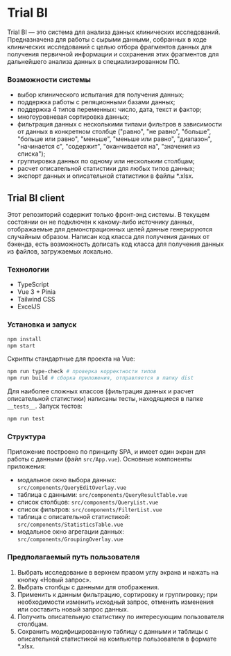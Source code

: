 # Trial BI

Trial BI — это система для анализа данных клинических исследований. Предназначена для работы с сырыми данными, собранных в ходе клинических исследований с целью отбора фрагментов данных для получения первичной информации и сохранения этих фрагментов для дальнейшего анализа данных в специализированном ПО.


### Возможности системы

- выбор клинического испытания для получения данных;
- поддержка работы с реляционными базами данных;
- поддержка 4 типов переменных: число, дата, текст и фактор;
- многоуровневая сортировка данных;
- фильтрация данных с несколькими типами фильтров в зависимости от данных в конкретном столбце ("равно", "не равно", "больше", "больше или равно", "меньше", "меньше или равно", "диапазон", "начинается с", "содержит", "оканчивается на", "значения из списка");
- группировка данных по одному или нескольким столбцам;
- расчет описательной статистики для любых типов данных;
- экспорт данных и описательной статистики в файлы *.xlsx.


## Trial BI client

Этот репозиторий содержит только фронт-энд системы. В текущем состоянии он не подключен к какому-либо источнику данных, отображаемые для демонстрационных целей данные генерируются случайным образом. Написан код класса для получения данных от бэкенда, есть возможность дописать код класса для получения данных из файлов, загружаемых локально.


### Технологии
- TypeScript
- Vue 3 + Pinia
- Tailwind CSS
- ExcelJS


### Установка и запуск

```bash
npm install
npm start
```
Скрипты стандартные для проекта на Vue:
```bash
npm run type-check # проверка корректности типов
npm run build # сборка приложения, отправляется в папку dist
```
Для наиболее сложных классов (фильтрация данных и расчет описательной статистики) написаны тесты, находящиеся в папке `__tests__`. Запуск тестов:
```bash
npm run test
```

### Структура

Приложение построено по принципу SPA, и имеет один экран для работы с данными (файл `src/App.vue`). Основные компоненты приложения:
- модальное окно выбора данных: `src/components/QueryEditOverlay.vue`
- таблица с данными: `src/components/QueryResultTable.vue`
- список столбцов: `src/components/QueryList.vue`
- список фильтров: `src/components/FilterList.vue`
- таблица с описательной статистикой: `src/components/StatisticsTable.vue`
- модальное окно агрегации данных: `src/components/GroupingOverlay.vue`


### Предполагаемый путь пользователя

1. Выбрать исследование в верхнем правом углу экрана и нажать на кнопку «Новый запрос».
2. Выбрать столбцы с данными для отображения.
3. Применить к данным фильтрацию, сортировку и группировку; при необходимости изменить исходный запрос, отменить изменения или составить новый запрос данных.
4. Получить описательную статистику по интересующим пользователя столбцам.
5. Сохранить модифицированную таблицу с данными и таблицы с описательной статистикой на компьютер пользователя в формате *.xlsx.

